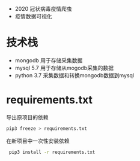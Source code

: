 - 2020 冠状病毒疫情爬虫
- 疫情数据可视化

# 技术栈
- mongodb 用于存储采集数据
- mysql 5.7 用于存储从mogodb采集的数据
- python 3.7 采集数据和转换mongodb数据到mysql

# requirements.txt
导出原项目的依赖
```bash
pip3 freeze > requirements.txt
```
在新项目中一次性安装依赖
```bash
 pip3 install -r requirements.txt
```